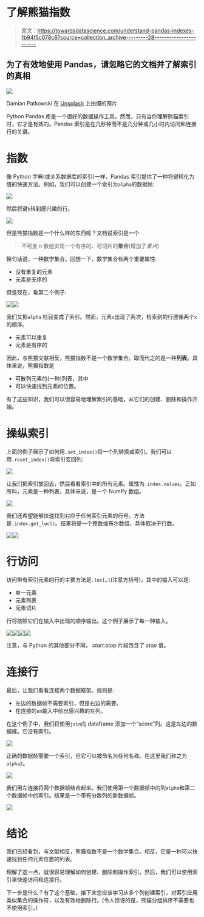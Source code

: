 # 了解熊猫指数

> 原文：<https://towardsdatascience.com/understand-pandas-indexes-1b94f5c078c6?source=collection_archive---------28----------------------->

## 为了有效地使用 Pandas，请忽略它的文档并了解索引的真相

![](img/00f4bdd4f3c514b8dc0f67480f27520a.png)

Damian Patkowski 在 [Unsplash](https://unsplash.com?utm_source=medium&utm_medium=referral) 上拍摄的照片

Python Pandas 库是一个很好的数据操作工具。然而，只有当你理解熊猫索引时，它才是有效的。Pandas 索引是在几秒钟而不是几分钟或几小时内访问和连接行的关键。

# 指数

像 Python 字典(或关系数据库的索引)一样，Pandas 索引提供了一种将键转化为值的快速方法。例如，我们可以创建一个索引为`alpha`的数据帧:

![](img/35bd2bd69a0f24ca976be92802856420.png)

然后将键`b`转到感兴趣的行。

![](img/2a8ed1b53ce0810a7b6fe34fcfdc750b.png)

但是熊猫指数是一个什么样的东西呢？文档说索引是一个

> 不可变 n 数组实现一个有序的、可切片的**集合**(增加了*重点*)

换句话说，一种数学集合。回想一下，数学集合有两个重要属性:

*   没有重复的元素
*   元素是无序的

但是现在，看第二个例子:

![](img/03a922f6259b14644f5654d3ec7fcf67.png)![](img/ef974c44a71675509b7345f1cc5161e7.png)

我们又把`alpha` 栏目变成了索引。然而，元素`x`出现了两次，检索到的行遵循两个`x`的顺序。

*   元素可以重复
*   元素是有序的

因此，与熊猫文献相反，熊猫指数不是一个数学集合。取而代之的是一种**列表**。具体来说，熊猫指数是

*   可散列元素的(一种)列表，其中
*   可以快速找到元素的位置。

有了这些知识，我们可以很容易地理解索引的基础，从它们的创建、删除和操作开始。

# 操纵索引

上面的例子展示了如何用`.set_index()`将一个列转换成索引。我们可以用`.reset_index()`将索引变回列:

![](img/7d0d857a528265768db3943a2ee95b40.png)

让我们把索引放回去，然后看看索引中的所有元素。属性为`.index.values`。正如所料，元素是一种列表，具体来说，是一个 NumPy 数组。

![](img/b13eb454ba3ba330eb03fcd704170e96.png)

我们还希望能够快速找到对应于任何索引元素的行号。方法是`.index.get_loc()`。结果将是一个整数或布尔数组，具体取决于行数。

![](img/168853d244dafda4db4f97d8d3186d8d.png)![](img/c8a4e8a3746f3036e423fa0e2b559e68.png)

# 行访问

访问带有索引元素的行的主要方法是`.loc[…]`(注意方括号)，其中的输入可以是:

*   单一元素
*   元素列表
*   元素切片

行将按照它们在输入中出现的顺序输出。这个例子展示了每一种输入。

![](img/bba11b4997161ed91d8b7a550a6a0cb1.png)![](img/b22d16fd1f9a2b9156e069cf0e45de66.png)![](img/50b678c473f789d384067db2adf17431.png)![](img/d5b176c7c568975ee9e8e50ad7ae2d2b.png)

注意，与 Python 的其他部分不同， *start:stop* 片段包含了 *stop* 值。

# 连接行

最后，让我们看看连接两个数据框架。规则是:

*   左边的数据帧不需要索引，但是右边的需要。
*   在连接的`on`输入中给出感兴趣的左列。

在这个例子中，我们将使用`join`向 dataframe 添加一个“score”列。这是左边的数据框。它没有索引。

![](img/71690e1d27677f46eeb2da119e8fe230.png)

正确的数据帧需要一个索引，但它可以被命名为任何名称。在这里我们称之为`alpha2`。

![](img/e5aff43da7dcdc84687f8ba325abf29a.png)

我们用左连接将两个数据帧结合起来。我们使用第一个数据帧中的列`alpha`和第二个数据帧中的索引。结果是一个带有分数列的新数据帧。

![](img/950e3429c132018669169ccb585c16a2.png)

# 结论

我们已经看到，与文献相反，熊猫指数不是一个数学集合。相反，它是一种可以快速找到任何元素位置的列表。

理解了这一点，就很容易理解如何创建、删除和操作索引。然后，我们可以使用索引来快速访问和连接行。

下一步是什么？有了这个基础，接下来您应该学习从多个列创建索引，对索引应用类似集合的操作符，以及有效地删除行。(令人惊讶的是，熊猫分组排序不需要也不使用索引。)